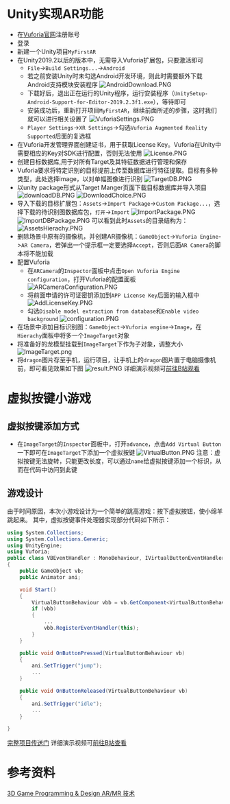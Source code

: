 # Unity实现AR功能
- 在[Vuforia官网](https://developer.vuforia.com/)注册账号
- 登录
- 新建一个Unity项目`MyFirstAR`
- 在Unity2019.2以后的版本中，无需导入Vuforia扩展包，只要激活即可
	- `File`->`Build Settings...`->`Android`
	- 若之前安装Unity时未勾选Android开发环境，则此时需要额外下载Android支持模块安装程序
		![AndroidDownload.PNG](https://img-blog.csdnimg.cn/20191226194844398.PNG?x-oss-process=image/watermark,type_ZmFuZ3poZW5naGVpdGk,shadow_10,text_aHR0cHM6Ly9ibG9nLmNzZG4ubmV0L3h4aWFuZ3l1c2I=,size_16,color_FFFFFF,t_70)
	- 下载好后，退出正在运行的Unity程序，运行安装程序（`UnitySetup-Android-Support-for-Editor-2019.2.3f1.exe`），等待即可
	- 安装成功后，重新打开项目`MyFirstAR`，继续前面所述的步骤，这时我们就可以进行相关设置了
	![VuforiaSettings.PNG](https://img-blog.csdnimg.cn/20191226200900384.PNG?x-oss-process=image/watermark,type_ZmFuZ3poZW5naGVpdGk,shadow_10,text_aHR0cHM6Ly9ibG9nLmNzZG4ubmV0L3h4aWFuZ3l1c2I=,size_16,color_FFFFFF,t_70)
	- `Player Settings`->`XR Settings`->勾选`Vuforia Augmented Reality Supported`后面的复选框
- 在Vuforia开发管理界面创建证书，用于获取License Key。Vuforia在Unity中需要相应的Key对SDK进行配置，否则无法使用
![License.PNG](https://img-blog.csdnimg.cn/20191220191502169.PNG?x-oss-process=image/watermark,type_ZmFuZ3poZW5naGVpdGk,shadow_10,text_aHR0cHM6Ly9ibG9nLmNzZG4ubmV0L3h4aWFuZ3l1c2I=,size_16,color_FFFFFF,t_70)
- 创建目标数据库,用于对所有Target及其特征数据进行管理和保存
- Vuforia要求将特定识别的目标提前上传至数据库进行特征提取。目标有多种类型，此处选择image，以对单幅图像进行识别
![TargetDB.PNG](https://img-blog.csdnimg.cn/20191220191648647.PNG?x-oss-process=image/watermark,type_ZmFuZ3poZW5naGVpdGk,shadow_10,text_aHR0cHM6Ly9ibG9nLmNzZG4ubmV0L3h4aWFuZ3l1c2I=,size_16,color_FFFFFF,t_70)
- 以unity package形式从Target Manger页面下载目标数据库并导入项目
![downloadDB.PNG](https://img-blog.csdnimg.cn/20191220191836398.PNG?x-oss-process=image/watermark,type_ZmFuZ3poZW5naGVpdGk,shadow_10,text_aHR0cHM6Ly9ibG9nLmNzZG4ubmV0L3h4aWFuZ3l1c2I=,size_16,color_FFFFFF,t_70)
![DownloadChoice.PNG](https://img-blog.csdnimg.cn/20191220191847674.PNG?x-oss-process=image/watermark,type_ZmFuZ3poZW5naGVpdGk,shadow_10,text_aHR0cHM6Ly9ibG9nLmNzZG4ubmV0L3h4aWFuZ3l1c2I=,size_16,color_FFFFFF,t_70)
- 导入下载的目标扩展包：`Assets`->`Import Package`->`Custom Package...`，选择下载的待识别图数据库包，`打开`->`Import`
![ImportPackage.PNG](https://img-blog.csdnimg.cn/2019122620135597.PNG?x-oss-process=image/watermark,type_ZmFuZ3poZW5naGVpdGk,shadow_10,text_aHR0cHM6Ly9ibG9nLmNzZG4ubmV0L3h4aWFuZ3l1c2I=,size_16,color_FFFFFF,t_70)
![ImportDBPackage.PNG](https://img-blog.csdnimg.cn/20191220192015148.PNG?x-oss-process=image/watermark,type_ZmFuZ3poZW5naGVpdGk,shadow_10,text_aHR0cHM6Ly9ibG9nLmNzZG4ubmV0L3h4aWFuZ3l1c2I=,size_16,color_FFFFFF,t_70)
可以看到此时`Assets`的目录结构为：
![AssetsHierachy.PNG](https://img-blog.csdnimg.cn/20191226201610617.PNG)
- 删除场景中原有的摄像机，并创建AR摄像机：`GameObject`->`Vuforia Engine`->`AR Camera`，若弹出一个提示框一定要选择`Accept`，否则后面`AR Camera`的脚本将不能加载
- 配置Vuforia
	- 在`ARCamera`的`Inspector`面板中点击`Open Vuforia Engine configuration`，打开Vuforia的配置面板
![ARCameraConfiguration.PNG](https://img-blog.csdnimg.cn/20191226203017353.PNG)
	- 将前面申请的许可证密钥添加到`APP License Key`后面的输入框中
	![AddLicenseKey.PNG](https://img-blog.csdnimg.cn/20191226203430563.PNG?x-oss-process=image/watermark,type_ZmFuZ3poZW5naGVpdGk,shadow_10,text_aHR0cHM6Ly9ibG9nLmNzZG4ubmV0L3h4aWFuZ3l1c2I=,size_16,color_FFFFFF,t_70)
	- 勾选`Disable model extraction from database`和`Enable video background`
	![configuration.PNG](https://img-blog.csdnimg.cn/20191226203712366.PNG?x-oss-process=image/watermark,type_ZmFuZ3poZW5naGVpdGk,shadow_10,text_aHR0cHM6Ly9ibG9nLmNzZG4ubmV0L3h4aWFuZ3l1c2I=,size_16,color_FFFFFF,t_70)
- 在场景中添加目标识别图：`GameObject`->`Vuforia engine`->`Image`，在`Hierachy`面板中将多一个`ImageTarget`对象
- 将准备好的龙模型挂载到`ImageTarget`下作为子对象，调整大小
![ImageTarget.png](https://img-blog.csdnimg.cn/20191226210659369.png?x-oss-process=image/watermark,type_ZmFuZ3poZW5naGVpdGk,shadow_10,text_aHR0cHM6Ly9ibG9nLmNzZG4ubmV0L3h4aWFuZ3l1c2I=,size_16,color_FFFFFF,t_70)
- 将`dragon`图片存至手机，运行项目，让手机上的`dragon`图片置于电脑摄像机前，即可看见效果如下图
	![result.PNG](https://img-blog.csdnimg.cn/20191226211504351.PNG?x-oss-process=image/watermark,type_ZmFuZ3poZW5naGVpdGk,shadow_10,text_aHR0cHM6Ly9ibG9nLmNzZG4ubmV0L3h4aWFuZ3l1c2I=,size_16,color_FFFFFF,t_70)
	详细演示视频可[前往B站观看](https://www.bilibili.com/video/av80775730/)
# 虚拟按键小游戏
## 虚拟按键添加方式
- 在`ImageTarget`的`Inspector`面板中，打开`advance`，点击`Add Virtual Button`一下即可在`ImageTarget`下添加一个虚拟按键
	![VirtualButton.PNG](https://img-blog.csdnimg.cn/20191226215229851.PNG?x-oss-process=image/watermark,type_ZmFuZ3poZW5naGVpdGk,shadow_10,text_aHR0cHM6Ly9ibG9nLmNzZG4ubmV0L3h4aWFuZ3l1c2I=,size_16,color_FFFFFF,t_70)
	注意：虚拟按键无法旋转，只能更改长度，可以通过`name`给虚拟按键添加一个标识，从而在代码中访问到此键

## 游戏设计
由于时间原因，本次小游戏设计为一个简单的跳高游戏：按下虚拟按钮，使小绵羊跳起来。
其中，虚拟按键事件处理器实现部分代码如下所示：

```csharp
using System.Collections;
using System.Collections.Generic;
using UnityEngine;
using Vuforia;
public class VBEventHandler : MonoBehaviour, IVirtualButtonEventHandler
{
    public GameObject vb;
    public Animator ani;

    void Start()
    {
        VirtualButtonBehaviour vbb = vb.GetComponent<VirtualButtonBehaviour>();
        if (vbb)
        {
        	...
            vbb.RegisterEventHandler(this);
        }
    }

    public void OnButtonPressed(VirtualButtonBehaviour vb)
    {
        ani.SetTrigger("jump");
		...
    }

    public void OnButtonReleased(VirtualButtonBehaviour vb)
    {
        ani.SetTrigger("idle");
        ...
    }

}
```
[完整项目传送门]()
详细演示视频可[前往B站查看]()
# 参考资料
[3D Game Programming & Design AR/MR 技术](https://pmlpml.github.io/unity3d-learning/12-AR-and-MR#2ar-sdk-%E4%B8%8E%E5%BA%94%E7%94%A8)
